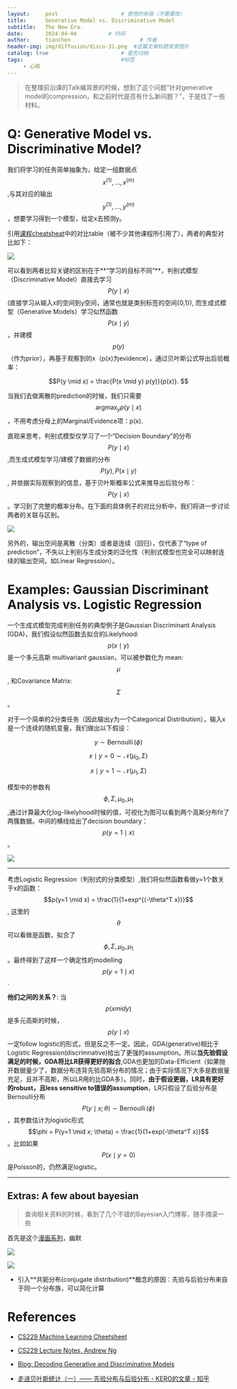 ```yaml
---
layout:     post                    # 使用的布局（不需要改）
title:      Generative Model vs. Discriminative Model
subtitle:   The New Era.
date:       2024-04-04          # 时间
author:     tianchen                      # 作者
header-img: img/diffusion/disco-31.png  #这篇文章标题背景图片  
catalog: true                       # 是否归档
tags:                               #标签
     - 心得
---
```


> 在整理前沿课的Talk编背景的时候，想到了这个问题“针对generative model的compression，和之前时代是否有什么新问题？”，于是找了一些材料。

# Q: Generative Model vs. Discriminative Model?

我们将学习的任务简单抽象为，给定一组数据点$${x^{(1)},...,x^{(m)}}$$,与其对应的输出$${y^{(1)},...,y^{(m)}}$$，想要学习得到一个模型，给定x去预测y。

引用[课程cheatsheat](https://stanford.edu/~shervine/teaching/cs-229/cheatsheet-supervised-learning)中的对比table（被不少其他课程所引用了），两者的典型对比如下：

![](https://github.com/A-suozhang/MyPicBed/raw/master/img/20240404155833.png)

可以看到两者比较关键的区别在于**“学习的目标不同”**，判别式模型（Discriminative Model）直接去学习 $$P(y \mid x)$$(直接学习从输入x的空间到y空间，通常也就是类别标签的空间{0,1}), 而生成式模型（Generative Models）学习似然函数 $$P(x \mid y)$$ ，并建模$$p(y)$$（作为prior），再基于观察到的x（p(x)为evidence），通过贝叶斯公式导出后验概率：

$$P(y \mid x) = \frac{P(x \mid y) p(y)}{p(x)}. $$

当我们去做离散的prediction的时候，我们只需要 $$\operatorname{argmax}_y p(y \mid x)$$，不用考虑分母上的Marginal/Evidence项：p(x).

直观来思考，判别式模型仅学习了一个“Decision Boundary”的分布 $$P(y \mid x)$$,而生成式模型学习/建模了数据的分布$$P(y), P(x \mid y)$$, 并依据实际观察到的信息，基于贝叶斯概率公式来推导出后验分布： $$ P(y \mid x) $$。学习到了完整的概率分布。在下面的具体例子的对比分析中，我们将进一步讨论两者的关联与区别。

![](https://github.com/A-suozhang/MyPicBed/raw/master/img/20240404162717.png)

另外的，输出空间是离散（分类）或者是连续（回归），仅代表了“type of prediction”，不失以上判别与生成分类的泛化性（判别式模型也完全可以映射连续的输出空间，如Linear Regression）。

# Examples: Gaussian Discriminant Analysis vs. Logistic Regression

一个生成式模型完成判别任务的典型例子是Gaussian Discriminant Analysis (GDA)，我们假设似然函数去拟合的Likelyhood: $$p(x \mid y)$$是一个多元高斯 multivariant gaussian，可以被参数化为 mean: $$\mu$$, 和Covariance Matrix: $$\Sigma$$。

对于一个简单的2分类任务（因此输出y为一个Categorical Distribution），输入x是一个连续的随机变量，我们做出以下假设：

$$y \sim \operatorname{Bernoulli}(\phi)$$

$$x \mid y=0 \sim  \mathcal{N}(\mu_0, \Sigma) $$

$$x \mid y=1 \sim  \mathcal{N}(\mu_1, \Sigma) $$

模型中的参数有$$\phi, \Sigma, \mu_0, \mu_1$$,通过计算最大化log-likelyhood时候的值，可视化为图可以看到两个高斯分布fit了两簇数据。中间的横线给出了decision boundary：$$p(y=1 \mid x)$$。

![](https://github.com/A-suozhang/MyPicBed/raw/master/img/20240404164420.png)

---

考虑Logistic Regression（判别式的分类模型）,我们将似然函数看做y=1个数关于x的函数： $$p(y=1 \mid x) = \frac{1}{1+exp^{(-\theta^T x)}}$$, 这里的$$\theta$$可以看做是函数，拟合了$$\phi, \Sigma, \mu_0, \mu_1$$。最终得到了这样一个确定性的modelling $$p(y=1 \mid x)$$.

**他们之间的关系？**: 当$$p(x mid y)$$是多元高斯的时候，$$p(y \mid x)$$一定follow logistic的形式，但是反之不一定。因此，GDA(generative)相比于Logistic Regression(discrimnative)给出了更强的assumption。所以**当先验假设满足的时候，GDA将比LR获得更好的拟合**,GDA也更加的Data-Efficient（如果抛开数据量少了，数据分布违背先验高斯分布的情况；由于实际情况下大多是数据量充足，且并不高斯，所以LR用的比GDA多）。同时，**由于假设更弱，LR具有更好的robust，且less sensitive to错误的assumption**，LR只假设了后验分布是Bernoulli分布 $$P(y \mid x; \theta) \sim \operatorname{Bernoulli}(\phi)$$，其参数估计为logistic形式 $$\phi = P(y=1 \mid x; \theta) = \frac{1}{1+exp(-\theta^T x)}$$ 。比如如果$$P(x \mid y=0)$$是Poisson的，仍然满足logistic。


---

## Extras: A few about bayesian

> 查询相关资料的时候，看到了几个不错的Bayesian入门博客，随手摘录一些

首先是这个[漫画系列](https://www.smbc-comics.com/)，幽默

![](https://github.com/A-suozhang/MyPicBed/raw/master/img/20240404171909.png)

![](https://github.com/A-suozhang/MyPicBed/raw/master/img/20240404172046.png)

- 引入**共轭分布(conjugate distribution)**概念的原因：先验与后验分布来自于同一个分布族，可以简化计算


# References

- [CS229 Machine Learning Cheetsheet](https://stanford.edu/~shervine/teaching/cs-229/cheatsheet-supervised-learning)
- [CS229 Lecture Notes, Andrew Ng](https://see.stanford.edu/materials/aimlcs229/cs229-notes2.pdf)
- [Blog: Decoding Generative and Discriminative Models](https://www.analyticsvidhya.com/blog/2021/07/deep-understanding-of-discriminative-and-generative-models-in-machine-learning/)

- [走进贝叶斯统计（一）—— 先验分布与后验分布 - KERO的文章 - 知乎](https://zhuanlan.zhihu.com/p/401258319)